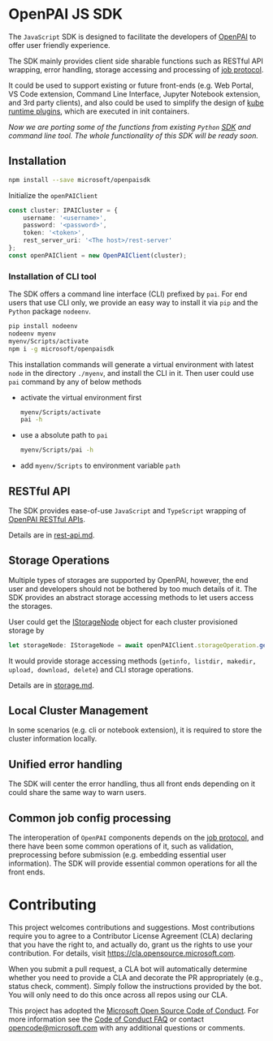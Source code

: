 # OpenPAI JS SDK

The `JavaScript` SDK is designed to facilitate the developers of [OpenPAI](https://github.com/microsoft/pai) to offer user friendly experience. 

The SDK mainly provides client side sharable functions such as RESTful API wrapping, error handling, storage accessing and processing of [job protocol](). 

It could be used to support existing or future front-ends (e.g. Web Portal, VS Code extension, Command Line Interface, Jupyter Notebook extension, and 3rd party clients), and also could be used to simplify the design of [kube runtime plugins](), which are executed in init containers.

*Now we are porting some of the functions from existing `Python` [SDK](github.com/microsoft/pai/contrib/python-sdk) and command line tool. The whole functionality of this SDK will be ready soon.*

## Installation

```bash
npm install --save microsoft/openpaisdk
```

Initialize the `openPAIClient`

```ts
const cluster: IPAICluster = {
    username: '<username>',
    password: '<password>',
    token: '<token>',
    rest_server_uri: '<The host>/rest-server'
};
const openPAIClient = new OpenPAIClient(cluster);
```

### Installation of CLI tool

The SDK offers a command line interface (CLI) prefixed by `pai`. For end users that use CLI only, we provide an easy way to install it via `pip` and the `Python` package `nodeenv`. 

```bash
pip install nodeenv
nodeenv myenv
myenv/Scripts/activate
npm i -g microsoft/openpaisdk
```

This installation commands will generate a virtual environment with latest `node` in the directory `./myenv`, and install the CLI in it. Then user could use `pai` command by any of below methods

- activate the virtual environment first
    ```bash
    myenv/Scripts/activate
    pai -h
    ```
- use a absolute path to `pai`
    ```bash
    myenv/Scripts/pai -h
    ```
- add `myenv/Scripts` to environment variable `path`


## RESTful API
The SDK provides ease-of-use `JavaScript` and `TypeScript` wrapping of  [OpenPAI RESTful APIs](https://github.com/microsoft/pai/blob/master/docs/rest-server/API.md). 

Details are in [rest-api.md](docs/rest-api.md).

## Storage Operations

Multiple types of storages are supported by OpenPAI, however, the end user and developers should not be bothered by too much details of it. The SDK provides an abstract storage accessing methods to let users access the storages.

User could get the [IStorageNode](../src/models/storageOperation.ts#38) object for each cluster provisioned storage by 
```ts
let storageNode: IStorageNode = await openPAIClient.storageOperation.getStorageNode(storageNodeName)
```
It would provide storage accessing methods (`getinfo, listdir, makedir, upload, download, delete`) and CLI storage operations.

Details are in [storage.md](docs/storage.md).

## Local Cluster Management

In some scenarios (e.g. cli or notebook extension), it is required to store the cluster information locally.

## Unified error handling

The SDK will center the error handling, thus all front ends depending on it could share the same way to warn users.

## Common job config processing

The interoperation of `OpenPAI` components depends on the [job protocol](github.com/microsoft/openpaiprotocol), and there have been some common operations of it, such as validation, preprocessing before submission (e.g. embedding essential user information). The SDK will provide essential common operations for all the front ends.

# Contributing

This project welcomes contributions and suggestions.  Most contributions require you to agree to a
Contributor License Agreement (CLA) declaring that you have the right to, and actually do, grant us
the rights to use your contribution. For details, visit https://cla.opensource.microsoft.com.

When you submit a pull request, a CLA bot will automatically determine whether you need to provide
a CLA and decorate the PR appropriately (e.g., status check, comment). Simply follow the instructions
provided by the bot. You will only need to do this once across all repos using our CLA.

This project has adopted the [Microsoft Open Source Code of Conduct](https://opensource.microsoft.com/codeofconduct/).
For more information see the [Code of Conduct FAQ](https://opensource.microsoft.com/codeofconduct/faq/) or
contact [opencode@microsoft.com](mailto:opencode@microsoft.com) with any additional questions or comments.

